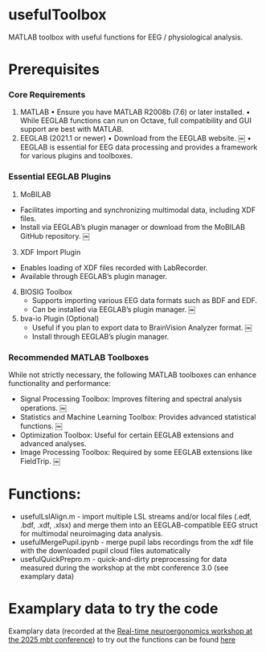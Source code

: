 # usefulToolbox
MATLAB toolbox with useful functions for EEG / physiological analysis.
 
# Prerequisites
### Core Requirements
1. MATLAB
	•	Ensure you have MATLAB R2008b (7.6) or later installed.
	•	While EEGLAB functions can run on Octave, full compatibility and GUI support are best with MATLAB.
2. EEGLAB (2021.1 or newer)
	•	Download from the EEGLAB website. ￼
	•	EEGLAB is essential for EEG data processing and provides a framework for various plugins and toolboxes.

### Essential EEGLAB Plugins
1. MoBILAB
  - Facilitates importing and synchronizing multimodal data, including XDF files.
  - Install via EEGLAB’s plugin manager or download from the MoBILAB GitHub repository. ￼
3. XDF Import Plugin
  - Enables loading of XDF files recorded with LabRecorder.
  - Available through EEGLAB’s plugin manager.
4. BIOSIG Toolbox
	- Supports importing various EEG data formats such as BDF and EDF.
	- Can be installed via EEGLAB’s plugin manager. ￼
5. bva-io Plugin (Optional)
	- Useful if you plan to export data to BrainVision Analyzer format. ￼
	- Install through EEGLAB’s plugin manager.
 
### Recommended MATLAB Toolboxes
While not strictly necessary, the following MATLAB toolboxes can enhance functionality and performance:
- Signal Processing Toolbox: Improves filtering and spectral analysis operations. ￼
- Statistics and Machine Learning Toolbox: Provides advanced statistical functions. ￼
- Optimization Toolbox: Useful for certain EEGLAB extensions and advanced analyses.
- Image Processing Toolbox: Required by some EEGLAB extensions like FieldTrip. ￼

# Functions:
- usefulLslAlign.m - import multiple LSL streams and/or local files (.edf, .bdf, .xdf, .xlsx) and merge them into an EEGLAB-compatible EEG struct for multimodal neuroimaging data analysis.
- usefulMergePupil.ipynb - merge pupil labs recordings from the xdf file with the downloaded pupil cloud files automatically
- usefulQuickPrepro.m - quick-and-dirty preprocessing for data measured during the workshop at the mbt conference 3.0 (see examplary data)

# Examplary data to try the code
Examplary data (recorded at the [Real-time neuroergonomics workshop at the 2025 mbt conference](https://mbraintrain.com/methods-in-mobile-eeg-conference/mbt%20Conference%202025%20program.pdf)) to try out the functions can be found [here](https://nextcloud.mbraintrain.com/s/GgCqTpkHmxedjGs)
